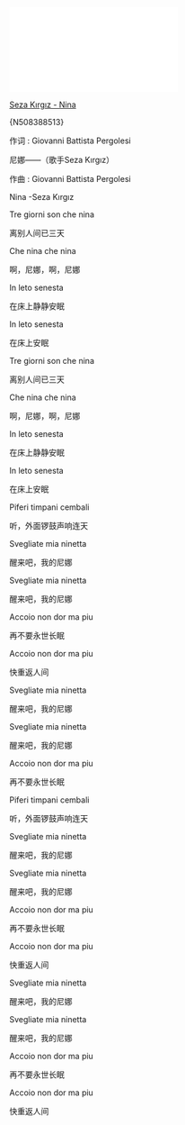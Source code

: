<iframe src="//player.bilibili.com/player.html?aid=88461609&bvid=BV1K7411V77r&cid=151115420&page=1" scrolling="no" border="0" frameborder="no" framespacing="0" allowfullscreen="true"> </iframe>

[Seza Kırgız - Nina](http://music.163.com/song?id=508388513)

{N508388513}

作词 : Giovanni Battista Pergolesi

尼娜——（歌手Seza Kırgız）

作曲 : Giovanni Battista Pergolesi

Nina -Seza Kırgız

Tre giorni son che nina

离别人间已三天

Che nina che nina

啊，尼娜，啊，尼娜

In leto senesta

在床上静静安眠

In leto senesta

在床上安眠

Tre giorni son che nina

离别人间已三天

Che nina che nina

啊，尼娜，啊，尼娜

In leto senesta

在床上静静安眠

In leto senesta

在床上安眠

Piferi timpani cembali

听，外面锣鼓声响连天

Svegliate mia ninetta

醒来吧，我的尼娜

Svegliate mia ninetta

醒来吧，我的尼娜

Accoio non dor ma piu

再不要永世长眠

Accoio non dor ma piu

快重返人间

Svegliate mia ninetta

醒来吧，我的尼娜

Svegliate mia ninetta

醒来吧，我的尼娜

Accoio non dor ma piu

再不要永世长眠

Piferi timpani cembali

听，外面锣鼓声响连天

Svegliate mia ninetta

醒来吧，我的尼娜

Svegliate mia ninetta

醒来吧，我的尼娜

Accoio non dor ma piu

再不要永世长眠

Accoio non dor ma piu

快重返人间

Svegliate mia ninetta

醒来吧，我的尼娜

Svegliate mia ninetta

醒来吧，我的尼娜

Accoio non dor ma piu

再不要永世长眠

Accoio non dor ma piu

快重返人间